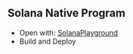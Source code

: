 ## Solana Native Program

- Open with: [SolanaPlayground](https://beta.solpg.io/)
- Build and Deploy
